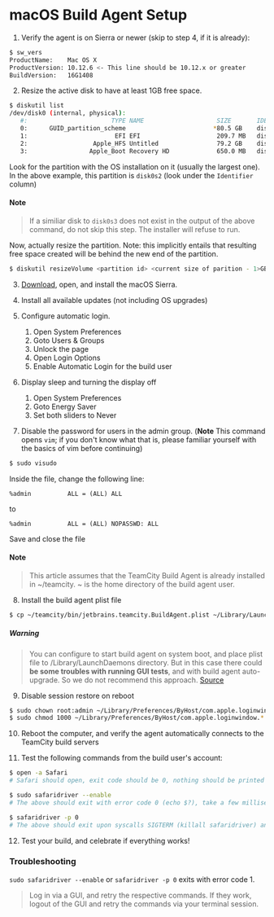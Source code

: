 # macOS Build Agent Setup

1. Verify the agent is on Sierra or newer (skip to step 4, if it is already):
```bash
$ sw_vers
ProductName:	Mac OS X
ProductVersion:	10.12.6 <- This line should be 10.12.x or greater
BuildVersion:	16G1408
```

2. Resize the active disk to have at least 1GB free space.
```bash
$ diskutil list
/dev/disk0 (internal, physical):
   #:                       TYPE NAME                    SIZE       IDENTIFIER
   0:      GUID_partition_scheme                        *80.5 GB    disk0
   1:                        EFI EFI                     209.7 MB   disk0s1
   2:                  Apple_HFS Untitled                79.2 GB    disk0s2 
   3:                 Apple_Boot Recovery HD             650.0 MB   disk0s3
```
Look for the partition with the OS installation on it (usually the largest one). In the above example, this partition is `disk0s2` (look under the `Identifier` column)

#### Note
> If a similiar disk to `disk0s3` does not exist in the output of the above command, do not skip this step. The installer will refuse to run.

Now, actually resize the partition. Note: this implicitly entails that resulting free space created will be behind the new end of the partition.
```bash
$ diskutil resizeVolume <partition id> <current size of parition - 1>GB
```

3. [Download](https://itunes.apple.com/us/app/macos-sierra/id1127487414?ls=1&mt=12), open, and install the macOS Sierra.

4. Install all available updates (not including OS upgrades)

5. Configure automatic login.
    1. Open System Preferences
    1. Goto Users & Groups
    1. Unlock the page
    1. Open Login Options
    1. Enable Automatic Login for the build user

6. Display sleep and turning the display off
    1. Open System Preferences
    1. Goto Energy Saver
    1. Set both sliders to Never

7. Disable the password for users in the admin group. (**Note** This command opens `vim`; if you don't know what that is, please familiar yourself with the basics of vim before continuing)
```bash
$ sudo visudo
```

Inside the file, change the following line:
```
%admin          ALL = (ALL) ALL
```
to
```
%admin          ALL = (ALL) NOPASSWD: ALL
```

Save and close the file

#### Note
> This article assumes that the TeamCity Build Agent is already installed in ~/teamcity. ~ is the home directory of the build agent user.

8. Install the build agent plist file
```bash
$ cp ~/teamcity/bin/jetbrains.teamcity.BuildAgent.plist ~/Library/LaunchAgents
```

##### Warning
> You can configure to start build agent on system boot, and place plist file to /Library/LaunchDaemons directory. But in this case there could **be some troubles with running GUI tests**, and with build agent auto-upgrade. So we do not recommend this approach. [Source](https://confluence.jetbrains.com/display/TCD10/Setting+up+and+Running+Additional+Build+Agents#SettingupandRunningAdditionalBuildAgents-AutomaticAgentStartunderMacOSx)

9. Disable session restore on reboot
```bash
$ sudo chown root:admin ~/Library/Preferences/ByHost/com.apple.loginwindow.*
$ sudo chmod 1000 ~/Library/Preferences/ByHost/com.apple.loginwindow.*
```

10. Reboot the computer, and verify the agent automatically connects to the TeamCity build servers

11. Test the following commands from the build user's account:
```bash
$ open -a Safari
# Safari should open, exit code should be 0, nothing should be printed to the terminal

$ sudo safaridriver --enable
# The above should exit with error code 0 (echo $?), take a few milliseconds, and it should not ask for a password

$ safaridriver -p 0
# The above should exit upon syscalls SIGTERM (killall safaridriver) and SIGINT (<ctrl>-C) with error code 0 (echo $?), and should not exit automatically
```

12. Test your build, and celebrate if everything works!

### Troubleshooting
`sudo safaridriver --enable` or `safaridriver -p 0` exits with error code 1.
> Log in via a GUI, and retry the respective commands. If they work, logout of the GUI and retry the commands via your terminal session.
